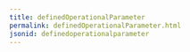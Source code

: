 ```yaml
---
title: definedOperationalParameter
permalink: definedOperationalParameter.html
jsonid: definedoperationalparameter
---
```


